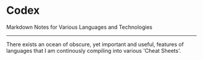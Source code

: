 # Codex
Markdown Notes for Various Languages and Technologies

---

There exists an ocean of obscure, yet important and useful, features of languages that I am continously compiling into various 'Cheat Sheets'.
